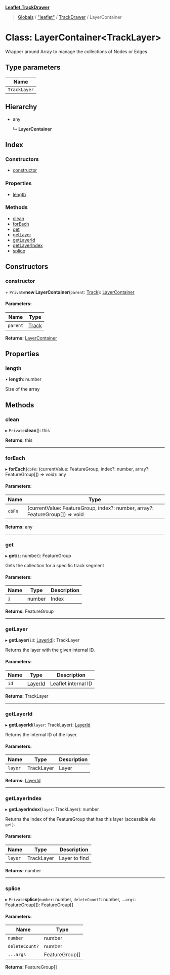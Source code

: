 **[Leaflet.TrackDrawer](../README.md)**

> [Globals](../README.md) / ["leaflet"](../modules/_leaflet_.md) / [TrackDrawer](../modules/_leaflet_.trackdrawer.md) / LayerContainer

# Class: LayerContainer\<TrackLayer>

Wrapper around Array to manage the collections of Nodes or Edges

## Type parameters

Name |
------ |
`TrackLayer` |

## Hierarchy

* any

  ↳ **LayerContainer**

## Index

### Constructors

* [constructor](_leaflet_.trackdrawer.layercontainer.md#constructor)

### Properties

* [length](_leaflet_.trackdrawer.layercontainer.md#length)

### Methods

* [clean](_leaflet_.trackdrawer.layercontainer.md#clean)
* [forEach](_leaflet_.trackdrawer.layercontainer.md#foreach)
* [get](_leaflet_.trackdrawer.layercontainer.md#get)
* [getLayer](_leaflet_.trackdrawer.layercontainer.md#getlayer)
* [getLayerId](_leaflet_.trackdrawer.layercontainer.md#getlayerid)
* [getLayerIndex](_leaflet_.trackdrawer.layercontainer.md#getlayerindex)
* [splice](_leaflet_.trackdrawer.layercontainer.md#splice)

## Constructors

### constructor

\+ `Private`**new LayerContainer**(`parent`: [Track](_leaflet_.trackdrawer.track.md)): [LayerContainer](_leaflet_.trackdrawer.layercontainer.md)

#### Parameters:

Name | Type |
------ | ------ |
`parent` | [Track](_leaflet_.trackdrawer.track.md) |

**Returns:** [LayerContainer](_leaflet_.trackdrawer.layercontainer.md)

## Properties

### length

•  **length**: number

Size of the array

## Methods

### clean

▸ `Private`**clean**(): this

**Returns:** this

___

### forEach

▸ **forEach**(`cbFn`: (currentValue: FeatureGroup, index?: number, array?: FeatureGroup[]) => void): any

#### Parameters:

Name | Type |
------ | ------ |
`cbFn` | (currentValue: FeatureGroup, index?: number, array?: FeatureGroup[]) => void |

**Returns:** any

___

### get

▸ **get**(`i`: number): FeatureGroup

Gets the collection for a specific track segment

#### Parameters:

Name | Type | Description |
------ | ------ | ------ |
`i` | number | Index  |

**Returns:** FeatureGroup

___

### getLayer

▸ **getLayer**(`id`: [LayerId](../modules/_leaflet_.trackdrawer.md#layerid)): TrackLayer

Returns the layer with the given internal ID.

#### Parameters:

Name | Type | Description |
------ | ------ | ------ |
`id` | [LayerId](../modules/_leaflet_.trackdrawer.md#layerid) | Leaflet internal ID  |

**Returns:** TrackLayer

___

### getLayerId

▸ **getLayerId**(`layer`: TrackLayer): [LayerId](../modules/_leaflet_.trackdrawer.md#layerid)

Returns the internal ID of the layer.

#### Parameters:

Name | Type | Description |
------ | ------ | ------ |
`layer` | TrackLayer | Layer  |

**Returns:** [LayerId](../modules/_leaflet_.trackdrawer.md#layerid)

___

### getLayerIndex

▸ **getLayerIndex**(`layer`: TrackLayer): number

Returns the index of the FeatureGroup that has this layer (accessible via `get`).

#### Parameters:

Name | Type | Description |
------ | ------ | ------ |
`layer` | TrackLayer | Layer to find  |

**Returns:** number

___

### splice

▸ `Private`**splice**(`number`: number, `deleteCount?`: number, ...`args`: FeatureGroup[]): FeatureGroup[]

#### Parameters:

Name | Type |
------ | ------ |
`number` | number |
`deleteCount?` | number |
`...args` | FeatureGroup[] |

**Returns:** FeatureGroup[]
